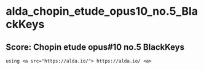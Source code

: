 # alda_chopin_etude_opus10_no.5_BlackKeys

## Score: Chopin etude opus#10 no.5 BlackKeys

`using <a src="https://alda.io/"> https://alda.io/ <a>`

